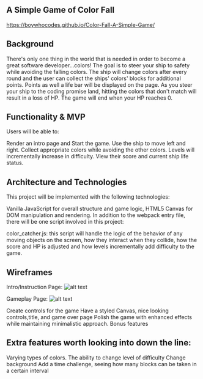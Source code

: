 ## A Simple Game of Color Fall

https://boywhocodes.github.io/Color-Fall-A-Simple-Game/

## Background

There's only one thing in the world that is needed in order to become a great software developer...colors! The goal is to steer your ship to safety while avoiding the falling colors. The ship will change colors after every round and the user can collect the ships' colors' blocks for additional points. Points as well a life bar will be displayed on the page. As you steer your ship to the coding promise land, hitting the colors that don't match will result in a loss of HP. The game will end when your HP reaches 0.

## Functionality & MVP

Users will be able to:

 Render an intro page and Start the game.
 Use the ship to move left and right.
 Collect appropriate colors while avoiding the other colors.
 Levels will incrementally increase in difficulty.
 View their score and current ship life status.

## Architecture and Technologies

This project will be implemented with the following technologies:

Vanilla JavaScript for overall structure and game logic,
HTML5 Canvas for DOM manipulation and rendering.
In addition to the webpack entry file, there will be one script involved in this project:

color_catcher.js: this script will handle the logic of the behavior of any moving objects on the screen, how they interact when they collide, how the score and HP is adjusted and how levels incrementally add difficulty to the game.

## Wireframes

Intro/Instruction Page: ![alt text](https://user-images.githubusercontent.com/26631708/28964127-6289b4ce-78c0-11e7-8143-a1342e927429.png)

Gameplay Page: ![alt text](https://user-images.githubusercontent.com/26631708/28964206-a8f3dcd2-78c0-11e7-88d5-5adfdf7d344f.png)

Create controls for the game
Have a styled Canvas, nice looking controls,title, and game over page
Polish the game with enhanced effects while maintaining minimalistic approach.
Bonus features

## Extra features worth looking into down the line:

 Varying types of colors.
 The ability to change level of difficulty
 Change background
 Add a time challenge, seeing how many blocks can be taken in a certain interval
